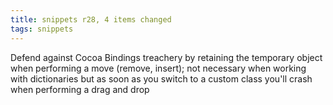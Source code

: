 ```yaml
---
title: snippets r28, 4 items changed
tags: snippets
---
```


Defend against Cocoa Bindings treachery by retaining the temporary object when performing a move (remove, insert); not necessary when working with dictionaries but as soon as you switch to a custom class you'll crash when performing a drag and drop
